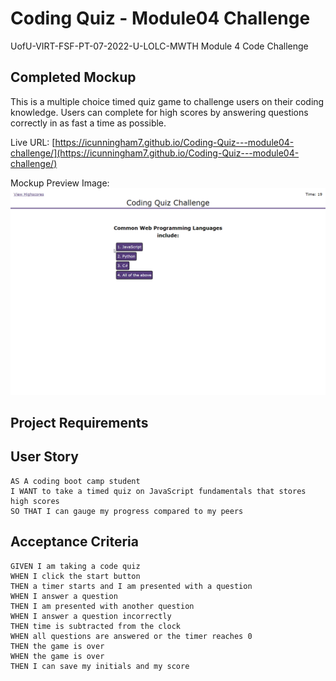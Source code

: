 # Coding Quiz - Module04 Challenge
UofU-VIRT-FSF-PT-07-2022-U-LOLC-MWTH Module 4 Code Challenge

## Completed Mockup
This is a multiple choice timed quiz game to challenge users on their coding knowledge. Users can complete for high scores by answering questions correctly in as fast a time as possible.

Live URL: [https://icunningham7.github.io/Coding-Quiz---module04-challenge/](https://icunningham7.github.io/Coding-Quiz---module04-challenge/)

Mockup Preview Image:
![Portfolio Mockup Webpage](./assets/images/chrome_nfAPtoLpoX.png)


## Project Requirements

## User Story

```
AS A coding boot camp student
I WANT to take a timed quiz on JavaScript fundamentals that stores high scores
SO THAT I can gauge my progress compared to my peers
```

## Acceptance Criteria

```
GIVEN I am taking a code quiz
WHEN I click the start button
THEN a timer starts and I am presented with a question
WHEN I answer a question
THEN I am presented with another question
WHEN I answer a question incorrectly
THEN time is subtracted from the clock
WHEN all questions are answered or the timer reaches 0
THEN the game is over
WHEN the game is over
THEN I can save my initials and my score
```
